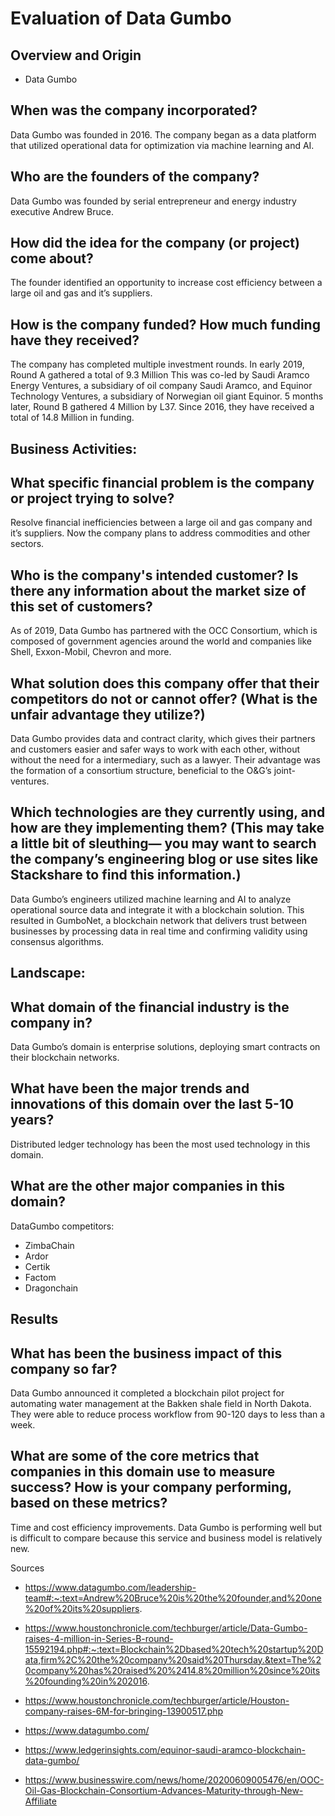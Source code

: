 # Evaluation of Data Gumbo
## Overview and Origin

* Data Gumbo 

 
## When was the company incorporated?
Data Gumbo was founded in 2016. The company began as a data platform that utilized operational data for optimization via machine learning and AI.

 
## Who are the founders of the company? 
Data Gumbo was founded by serial entrepreneur and energy industry executive Andrew Bruce.

 
## How did the idea for the company (or project) come about?
The founder identified an opportunity to increase cost efficiency between a large oil and gas and it’s suppliers.

 
## How is the company funded? How much funding have they received? 
The company has completed multiple investment rounds. In early 2019, Round A gathered a total of 9.3 Million This was co-led by Saudi Aramco Energy Ventures, a subsidiary of oil company Saudi Aramco, and Equinor Technology Ventures, a subsidiary of Norwegian oil giant Equinor. 5 months later, Round B gathered 4 Million by L37. Since 2016, they have received a total of 14.8 Million in funding. 


## Business Activities:

 
## What specific financial problem is the company or project trying to solve? 
Resolve financial inefficiencies between a large oil and gas company and it’s suppliers. Now the company plans to address commodities and other sectors.
 
 
## Who is the company's intended customer?  Is there any information about the market size of this set of customers?
As of 2019, Data Gumbo has partnered with the OCC Consortium, which is composed of government agencies around the world and companies like Shell, Exxon-Mobil, Chevron and more.                                
 
 
## What solution does this company offer that their competitors do not or cannot offer? (What is the unfair advantage they utilize?) 
Data Gumbo provides data and contract clarity, which gives their partners and customers easier and safer ways to work with each other, without without the need for a intermediary, such as a lawyer. Their advantage was the formation of a consortium structure, beneficial to the O&G’s joint-ventures.

 
## Which technologies are they currently using, and how are they implementing them? (This may take a little bit of sleuthing–– you may want to search the company’s engineering blog or use sites like Stackshare to find this information.) 
Data Gumbo’s engineers utilized machine learning and AI to analyze operational source data and integrate it with a blockchain solution. This resulted in GumboNet, a blockchain network that delivers trust between businesses by processing data in real time and confirming validity using consensus algorithms. 

## Landscape:

## What domain of the financial industry is the company in? 
Data Gumbo’s domain is enterprise solutions, deploying smart contracts on their blockchain networks.
 
 
## What have been the major trends and innovations of this domain over the last 5-10 years? 
Distributed ledger technology has been the most used technology in this domain. 

 
## What are the other major companies in this domain? 
DataGumbo competitors:
 
* ZimbaChain
* Ardor
* Certik
* Factom
* Dragonchain

 
## Results

 
## What has been the business impact of this company so far? 
Data Gumbo announced it completed a blockchain pilot project for automating water management at the Bakken shale field in North Dakota. They were able to reduce process workflow from 90-120 days to less than a week.

 
## What are some of the core metrics that companies in this domain use to measure success? How is your company performing, based on these metrics? 
Time and cost efficiency improvements. Data Gumbo is performing well but is difficult to compare because this service and business model is relatively new.
 
 
Sources 
* https://www.datagumbo.com/leadership-team#:~:text=Andrew%20Bruce%20is%20the%20founder,and%20one%20of%20its%20suppliers.

* https://www.houstonchronicle.com/techburger/article/Data-Gumbo-raises-4-million-in-Series-B-round-15592194.php#:~:text=Blockchain%2Dbased%20tech%20startup%20Data,firm%2C%20the%20company%20said%20Thursday.&text=The%20company%20has%20raised%20%2414.8%20million%20since%20its%20founding%20in%202016.
* https://www.houstonchronicle.com/techburger/article/Houston-company-raises-6M-for-bringing-13900517.php
* https://www.datagumbo.com/
* https://www.ledgerinsights.com/equinor-saudi-aramco-blockchain-data-gumbo/
* https://www.businesswire.com/news/home/20200609005476/en/OOC-Oil-Gas-Blockchain-Consortium-Advances-Maturity-through-New-Affiliate
 


